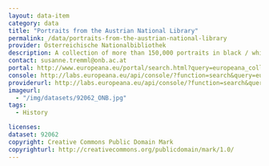 ```yaml
---
layout: data-item
category: data
title: "Portraits from the Austrian National Library"
permalink: /data/portraits-from-the-austrian-national-library
provider: Österreichische Nationalbibliothek
description: A collection of more than 150,000 portraits in black / white and colour. In German.
contact: susanne.tremml@onb.ac.at
portal: http://www.europeana.eu/portal/search.html?query=europeana_collectionName:92062*&qf=RIGHTS:http://creativecommons.org/publicdomain/mark/1.0/*&rows=12
console: http://labs.europeana.eu/api/console/?function=search&query=europeana_collectionName:92062*&qf=RIGHTS:http://creativecommons.org/publicdomain/mark/1.0/*&rows=12
providerurl: http://labs.europeana.eu/api/console/?function=search&query=europeana_collectionName:92062*&qf=RIGHTS:http://creativecommons.org/publicdomain/mark/1.0/*&rows=12
imageurl:
  - "/img/datasets/92062_ONB.jpg"
tags:
  - History

licenses:
dataset: 92062
copyright: Creative Commons Public Domain Mark
copyrighturl: http://creativecommons.org/publicdomain/mark/1.0/
---
```

